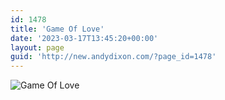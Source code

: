 ```yaml
---
id: 1478
title: 'Game Of Love'
date: '2023-03-17T13:45:20+00:00'
layout: page
guid: 'http://new.andydixon.com/?page_id=1478'
---
```


![Game Of Love](https://i0.wp.com/assets.g8x2.ldn.idrivee2-23.com/posters/Game%20Of%20Love%2001.jpg?w=1200&ssl=1 "Game Of Love")
